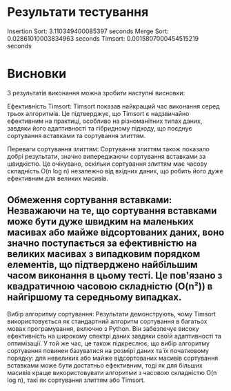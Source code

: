 # Результати тестування

Insertion Sort: 3.110349400085397 seconds
Merge Sort: 0.02861010003834963 seconds
Timsort: 0.0015807000454515219 seconds

# Висновки

З результатів виконання можна зробити наступні висновки:

Ефективність Timsort: Timsort показав найкращий час виконання серед трьох алгоритмів. 
Це підтверджує, що Timsort є надзвичайно ефективним на практиці, особливо на різноманітних типах даних, 
завдяки його адаптивності та гібридному підходу, що поєднує сортування вставками та сортування злиттям.

Переваги сортування злиттям: Сортування злиттям також показало добрі результати, 
значно випереджаючи сортування вставками за швидкістю. Це очікувано, оскільки сортування злиттям має 
часову складність O(n log n) незалежно від вхідних даних, що робить його дуже ефективним для великих масивів.

Обмеження сортування вставками: Незважаючи на те, що сортування вставками може бути дуже швидким на маленьких масивах 
або майже відсортованих даних, воно значно поступається за ефективністю на великих масивах з випадковим 
порядком елементів, що підтверджено найбільшим часом виконання в цьому тесті. 
Це пов'язано з квадратичною часовою складністю (O(n²)) в найгіршому та середньому випадках.
---
Вибір алгоритму сортування: Результати демонструють, чому Timsort використовується як стандартний 
алгоритм сортування в багатьох мовах програмування, включно з Python. 
Він забезпечує високу ефективність на широкому спектрі даних завдяки своїй адаптивності та оптимізації. 
У той же час, це також підкреслює, що вибір алгоритму сортування повинен базуватися на розмірі даних та їх початковому порядку: 
для невеликих або майже відсортованих масивів сортування вставками може бути достатньо ефективним, тоді як для більших масивів краще 
використовувати алгоритми з часовою складністю O(n log n), такі як сортування злиттям або Timsort.
